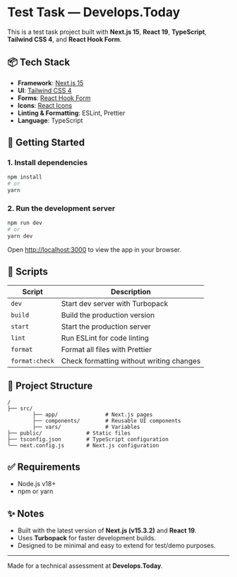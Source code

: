 # Test Task — Develops.Today

This is a test task project built with **Next.js 15**, **React 19**, **TypeScript**, **Tailwind CSS 4**, and **React Hook Form**.

## 📦 Tech Stack

- **Framework**: [Next.js 15](https://nextjs.org/)
- **UI**: [Tailwind CSS 4](https://tailwindcss.com/)
- **Forms**: [React Hook Form](https://react-hook-form.com/)
- **Icons**: [React Icons](https://react-icons.github.io/react-icons/)
- **Linting & Formatting**: ESLint, Prettier
- **Language**: TypeScript

## 🚀 Getting Started

### 1. Install dependencies

```bash
npm install
# or
yarn
```

### 2. Run the development server

```bash
npm run dev
# or
yarn dev
```

Open [http://localhost:3000](http://localhost:3000) to view the app in your browser.

## 🧪 Scripts

| Script            | Description                                 |
|-------------------|---------------------------------------------|
| `dev`             | Start dev server with Turbopack              |
| `build`           | Build the production version                |
| `start`           | Start the production server                 |
| `lint`            | Run ESLint for code linting                 |
| `format`          | Format all files with Prettier              |
| `format:check`    | Check formatting without writing changes    |

## 📁 Project Structure

```
/
├── src/
        ├── app/               # Next.js pages
        ├── components/        # Reusable UI components           
        ├── vars/              # Variables   
├── public/              # Static files
├── tsconfig.json        # TypeScript configuration
└── next.config.js       # Next.js configuration
```

## ✅ Requirements

- Node.js v18+
- npm or yarn

## ✨ Notes

- Built with the latest version of **Next.js (v15.3.2)** and **React 19**.
- Uses **Turbopack** for faster development builds.
- Designed to be minimal and easy to extend for test/demo purposes.

---

Made for a technical assessment at **Develops.Today**.
